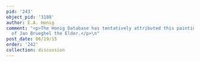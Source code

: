 ```yaml
---
pid: '243'
object_pid: '3188'
author: E.A. Honig
comment: "<p>The Honig Database has tentatively attributed this painting to the Studio
  of Jan Brueghel the Elder.</p>\n"
post_date: 06/19/15
order: '242'
collection: discussion
---
```

